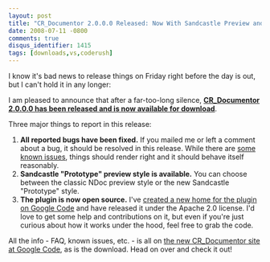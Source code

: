 ```yaml
---
layout: post
title: "CR_Documentor 2.0.0.0 Released: Now With Sandcastle Preview and Open Source Goodness"
date: 2008-07-11 -0800
comments: true
disqus_identifier: 1415
tags: [downloads,vs,coderush]
---
```

I know it's bad news to release things on Friday right before the day is
out, but I can't hold it in any longer:

I am pleased to announce that after a far-too-long silence,
[**CR_Documentor 2.0.0.0 has been released and is now available for
download**](http://code.google.com/p/cr-documentor/).

Three major things to report in this release:

1.  **All reported bugs have been fixed.** If you mailed me or left a
    comment about a bug, it should be resolved in this release. While
    there are [some known
    issues](http://code.google.com/p/cr-documentor/wiki/KnownIssues),
    things should render right and it should behave itself reasonably.
2.  **Sandcastle "Prototype" preview style is available.** You can
    choose between the classic NDoc preview style or the new Sandcastle
    "Prototype" style.
3.  **The plugin is now open source.** I've [created a new home for the
    plugin on Google Code](http://code.google.com/p/cr-documentor/) and
    have released it under the Apache 2.0 license. I'd love to get some
    help and contributions on it, but even if you're just curious about
    how it works under the hood, feel free to grab the code.

All the info - FAQ, known issues, etc. - is all on [the new
CR_Documentor site at Google
Code](http://code.google.com/p/cr-documentor/), as is the download. Head
on over and check it out!


